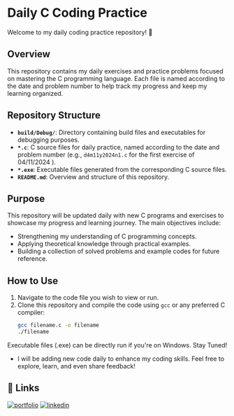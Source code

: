 # Daily C Coding Practice

Welcome to my daily  coding practice repository! 🚀

## Overview
This repository contains my daily exercises and practice problems focused on mastering the C programming language. Each file is named according to the date and problem number to help track my progress and keep my learning organized.

## Repository Structure
- **`build/Debug/`**: Directory containing build files and executables for debugging purposes.
- **`*.c`**: C source files for daily practice, named according to the date and problem number (e.g., `d4m11y2024n1.c` for the first exercise of 04/11/2024 ).
- **`*.exe`**: Executable files generated from the corresponding C source files.
- **`README.md`**: Overview and structure of this repository.

## Purpose
This repository will be updated daily with new C programs and exercises to showcase my progress and learning journey. The main objectives include:
- Strengthening my understanding of C programming concepts.
- Applying theoretical knowledge through practical examples.
- Building a collection of solved problems and example codes for future reference.

## How to Use
1. Navigate to the code file you wish to view or run.
2. Clone this repository and compile the code using `gcc` or any preferred C compiler:
   ```bash
   gcc filename.c -o filename
   ./filename
Executable files (.exe) can be directly run if you're on Windows.
Stay Tuned!
- I will be adding new  code daily to enhance my coding skills. Feel free to explore, learn, and even share feedback!

## 🔗 Links
[![portfolio](https://img.shields.io/badge/my_portfolio-000?style=for-the-badge&logo=ko-fi&logoColor=white)](https://abdullah-al-kafi-dev.vercel.app/)
[![linkedin](https://img.shields.io/badge/linkedin-0A66C2?style=for-the-badge&logo=linkedin&logoColor=white)](https://www.linkedin.com/in/abdullah-al-kafi-dev/)

